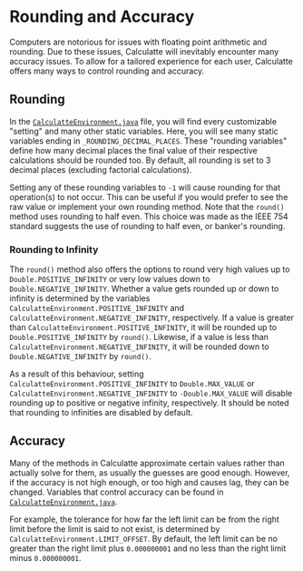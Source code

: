 # Rounding and Accuracy
Computers are notorious for issues with floating point arithmetic and rounding. Due to these issues, Calculatte will 
inevitably encounter many accuracy issues. To allow for a tailored experience for each user, Calculatte offers many 
ways to control rounding and accuracy. 

## Rounding
In the [`CalculatteEnvironment.java`][env] file, you will find every customizable "setting" and many other static 
variables. Here, you will see many static variables ending in `_ROUNDING_DECIMAL_PLACES`. These "rounding variables" 
define how many decimal places the final value of their respective calculations should be rounded too. By default, all 
rounding is set to 3 decimal places (excluding factorial calculations). 

Setting any of these rounding variables to `-1` will cause rounding for that operation(s) to not occur. This can be
useful if you would prefer to see the raw value or implement your own rounding method. Note that the `round()` method 
uses rounding to half even. This choice was made as the IEEE 754 standard suggests the use of rounding to half even, 
or banker's rounding. 

### Rounding to Infinity
The `round()` method also offers the options to round very high values up to `Double.POSITIVE_INFINITY` or very low 
values down to `Double.NEGATIVE_INFINITY`. Whether a value gets rounded up or down to infinity is determined by the 
variables `CalculatteEnvironment.POSITIVE_INFINITY` and `CalculatteEnvironment.NEGATIVE_INFINITY`, respectively. If a 
value is greater than `CalculatteEnvironment.POSITIVE_INFINITY`, it will be rounded up to `Double.POSITIVE_INFINITY` by 
`round()`. Likewise, if a value is less than `CalculatteEnvironment.NEGATIVE_INFINITY`, it will be rounded down to 
`Double.NEGATIVE_INFINITY` by `round()`.

As a result of this behaviour, setting `CalculatteEnvironment.POSITIVE_INFINITY` to `Double.MAX_VALUE` or 
`CalculatteEnvironment.NEGATIVE_INFINITY` to `-Double.MAX_VALUE` will disable rounding up to positive or negative 
infinity, respectively. It should be noted that rounding to infinities are disabled by default.

## Accuracy
Many of the methods in Calculatte approximate certain values rather than actually solve for them, as usually the 
guesses are good enough. However, if the accuracy is not high enough, or too high and causes lag, they can be changed. 
Variables that control accuracy can be found in [`CalculatteEnvironment.java`][env].

For example, the tolerance for how far the left limit can be from the right limit before the limit is said to not 
exist, is determined by `CalculatteEnvironment.LIMIT_OFFSET`. By default, the left limit can be no greater than the 
right limit plus `0.000000001` and no less than the right limit minus `0.000000001`.

[env]: https://github.com/Derivasians/Calculatte/blob/main/src/main/java/io/github/derivasians/calculatte/CalculatteEnvironment.java
